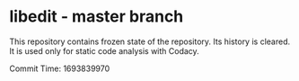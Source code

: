# libedit - master branch

This repository contains frozen state of the repository.
Its history is cleared. It is used only for static code
analysis with Codacy.

Commit Time: 1693839970